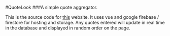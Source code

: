 #QuoteLook
###A simple quote aggregator. 

This is the source code for [this](https://blog-36326.web.app/) website. It uses vue and google firebase / firestore for hosting and storage. Any quotes entered will update in real time in the database and displayed in random order on the page. 
